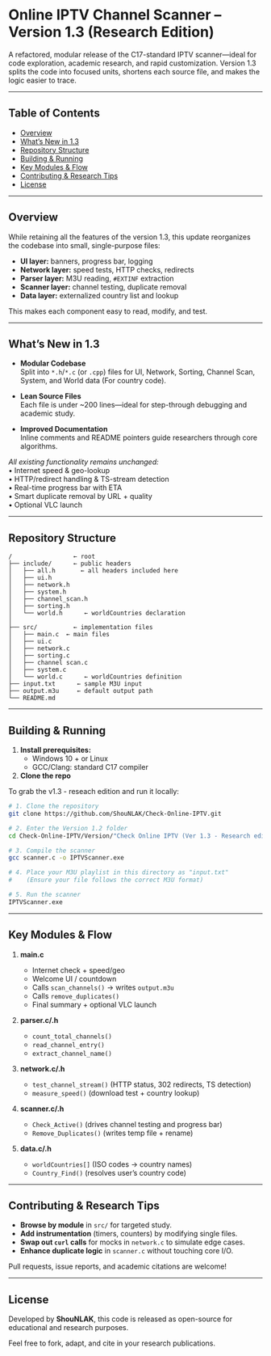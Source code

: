 ﻿# Online IPTV Channel Scanner – Version 1.3 (Research Edition)

A refactored, modular release of the C17-standard IPTV scanner—ideal for code exploration, academic research, and rapid customization. Version 1.3 splits the code into focused units, shortens each source file, and makes the logic easier to trace.

---

## Table of Contents

- [Overview](#overview)  
- [What’s New in 1.3](#whats-new-in-13)  
- [Repository Structure](#repository-structure)  
- [Building & Running](#building--running)  
- [Key Modules & Flow](#key-modules--flow)  
- [Contributing & Research Tips](#contributing--research-tips)  
- [License](#license)

---

## Overview

While retaining all the features of the version 1.3, this update reorganizes the codebase into small, single-purpose files:

- **UI layer:** banners, progress bar, logging 
- **Network layer:** speed tests, HTTP checks, redirects  
- **Parser layer:** M3U reading, `#EXTINF` extraction  
- **Scanner layer:** channel testing, duplicate removal  
- **Data layer:** externalized country list and lookup  

This makes each component easy to read, modify, and test.

---

## What’s New in 1.3

- **Modular Codebase**  
  Split into `*.h`/`*.c` (or `.cpp`) files for UI, Network, Sorting, Channel Scan, System, and World data (For country code).  

- **Lean Source Files**  
  Each file is under ~200 lines—ideal for step-through debugging and academic study.  

- **Improved Documentation**  
  Inline comments and README pointers guide researchers through core algorithms.  

_All existing functionality remains unchanged:_  
• Internet speed & geo-lookup  
• HTTP/redirect handling & TS-stream detection  
• Real-time progress bar with ETA  
• Smart duplicate removal by URL + quality  
• Optional VLC launch

---

## Repository Structure

```  
/                 ← root  
├── include/      ← public headers  
│   ├── all.h		← all headers included here
│   ├── ui.h  
│   ├── network.h  
│   ├── system.h  
│   ├── channel_scan.h  
│   ├── sorting.h  
│   └── world.h      ← worldCountries declaration
│ 
├── src/          ← implementation files  
│   ├── main.c  ← main files
│   ├── ui.c  
│   ├── network.c  
│   ├── sorting.c  
│   ├── channel scan.c  
│   ├── system.c  
│   └── world.c      ← worldCountries definition    
├── input.txt      ← sample M3U input  
├── output.m3u     ← default output path  
└── README.md  
```

---

## Building & Running
1. **Install prerequisites:**  
   - Windows 10 + or Linux
   - GCC/Clang: standard C17 compiler 
2. **Clone the repo**  
 
To grab the v1.3 - reseach edition and run it locally:

```bash
# 1. Clone the repository
git clone https://github.com/ShouNLAK/Check-Online-IPTV.git

# 2. Enter the Version 1.2 folder
cd Check-Online-IPTV/Version/"Check Online IPTV (Ver 1.3 - Research edition)"

# 3. Compile the scanner
gcc scanner.c -o IPTVScanner.exe

# 4. Place your M3U playlist in this directory as "input.txt"
#    (Ensure your file follows the correct M3U format)

# 5. Run the scanner
IPTVScanner.exe
```

---

## Key Modules & Flow

1. **main.c**  
   - Internet check + speed/geo  
   - Welcome UI / countdown  
   - Calls `scan_channels()` → writes `output.m3u`  
   - Calls `remove_duplicates()`  
   - Final summary + optional VLC launch  

2. **parser.c/.h**  
   - `count_total_channels()`  
   - `read_channel_entry()`  
   - `extract_channel_name()`  

3. **network.c/.h**  
   - `test_channel_stream()` (HTTP status, 302 redirects, TS detection)  
   - `measure_speed()` (download test + country lookup)  

4. **scanner.c/.h**  
   - `Check_Active()` (drives channel testing and progress bar)  
   - `Remove_Duplicates()` (writes temp file + rename)  

5. **data.c/.h**  
   - `worldCountries[]` (ISO codes → country names)  
   - `Country_Find()` (resolves user’s country code)  

---

## Contributing & Research Tips

- **Browse by module** in `src/` for targeted study.  
- **Add instrumentation** (timers, counters) by modifying single files.  
- **Swap out `curl` calls** for mocks in `network.c` to simulate edge cases.  
- **Enhance duplicate logic** in `scanner.c` without touching core I/O.

Pull requests, issue reports, and academic citations are welcome!

---

## License

Developed by **ShouNLAK**, this code is released as open-source for educational and research purposes.

Feel free to fork, adapt, and cite in your research publications.
